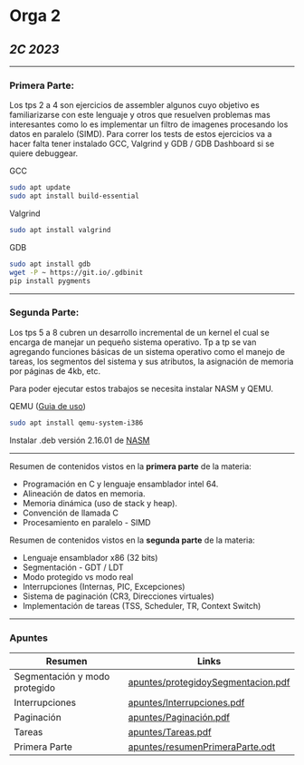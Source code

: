 # Orga 2
## _2C 2023_
---

### Primera Parte:

Los tps 2 a 4 son ejercicios de assembler algunos cuyo objetivo es familiarizarse con este lenguaje y otros que resuelven problemas mas interesantes como lo es implementar un filtro de imagenes procesando los datos en paralelo (SIMD). Para correr los tests de estos ejercicios va a hacer falta tener instalado GCC, Valgrind y GDB / GDB Dashboard si se quiere debuggear.

GCC
```sh
sudo apt update 
sudo apt install build-essential
```
Valgrind
```sh
sudo apt install valgrind
```
GDB
```sh
sudo apt install gdb
wget -P ~ https://git.io/.gdbinit
pip install pygments
```
---
### Segunda Parte:

Los tps 5 a 8 cubren un desarrollo incremental de un kernel el cual se encarga de manejar un pequeño sistema operativo. Tp a tp se van agregando funciones básicas de un sistema operativo como el manejo de tareas, los segmentos del sistema y sus atributos, la asignación de memoria por páginas de 4kb, etc.

Para poder ejecutar estos trabajos se necesita instalar NASM y QEMU.

QEMU ([Guia de uso])
```sh
sudo apt install qemu-system-i386
```

Instalar .deb versión 2.16.01 de [NASM]

---
Resumen de contenidos vistos en la **primera parte** de la materia:

- Programación en C y lenguaje ensamblador intel 64.
- Alineación de datos en memoria.
- Memoria dinámica (uso de stack y heap).
- Convención de llamada C
- Procesamiento en paralelo - SIMD

Resumen de contenidos vistos en la **segunda parte** de la materia:

- Lenguaje ensamblador x86 (32 bits)
- Segmentación - GDT / LDT
- Modo protegido vs modo real
- Interrupciones (Internas, PIC, Excepciones)
- Sistema de paginación (CR3, Direcciones virtuales)
- Implementación de tareas (TSS, Scheduler, TR, Context Switch)

---
### Apuntes

| Resumen | Links |
| ------ | ------ |
|Segmentación y modo protegido | [apuntes/protegidoySegmentacion.pdf][gdt] |
|  Interrupciones | [apuntes/Interrupciones.pdf][int] |
|  Paginación | [apuntes/Paginación.pdf][pag] |
|  Tareas | [apuntes/Tareas.pdf][tareas] |
|  Primera Parte | [apuntes/resumenPrimeraParte.odt][odt] |



[Guia de uso]: <https://github.com/dTaba/Orga-2/blob/main/Recursos/GuiaQemu.pdf>
[NASM]: <https://github.com/dTaba/Orga-2/blob/main/Recursos/nasm_2.16.01-1_amd64.deb>
[gdt]: <https://github.com/dTaba/Orga-2/blob/main/Apuntes/5%20-%20Modo%20Protegido%20y%20Segmentaci%C3%B3n.pdf>
[int]: <https://github.com/dTaba/Orga-2/blob/main/Apuntes/6%20-%20Interrupciones.pdf>
[pag]: <https://github.com/dTaba/Orga-2/blob/main/Apuntes/7%20-%20Paginaci%C3%B3n.pdf>
[tareas]: <https://github.com/dTaba/Orga-2/blob/main/Apuntes/8%20-%20Tareas.pdf>
[odt]: <https://github.com/dTaba/Orga-2/blob/main/Apuntes/resumenPrimeraParte.odt>
